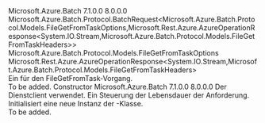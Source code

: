 <Type Name="FileGetFromTaskBatchRequest" FullName="Microsoft.Azure.Batch.Protocol.BatchRequests.FileGetFromTaskBatchRequest">
  <TypeSignature Language="C#" Value="public class FileGetFromTaskBatchRequest : Microsoft.Azure.Batch.Protocol.BatchRequest&lt;Microsoft.Azure.Batch.Protocol.Models.FileGetFromTaskOptions,Microsoft.Rest.Azure.AzureOperationResponse&lt;System.IO.Stream,Microsoft.Azure.Batch.Protocol.Models.FileGetFromTaskHeaders&gt;&gt;" />
  <TypeSignature Language="ILAsm" Value=".class public auto ansi beforefieldinit FileGetFromTaskBatchRequest extends Microsoft.Azure.Batch.Protocol.BatchRequest`2&lt;class Microsoft.Azure.Batch.Protocol.Models.FileGetFromTaskOptions, class Microsoft.Rest.Azure.AzureOperationResponse`2&lt;class System.IO.Stream, class Microsoft.Azure.Batch.Protocol.Models.FileGetFromTaskHeaders&gt;&gt;" />
  <TypeSignature Language="DocId" Value="T:Microsoft.Azure.Batch.Protocol.BatchRequests.FileGetFromTaskBatchRequest" />
  <TypeSignature Language="VB.NET" Value="Public Class FileGetFromTaskBatchRequest&#xA;Inherits BatchRequest(Of FileGetFromTaskOptions, AzureOperationResponse(Of Stream, FileGetFromTaskHeaders))" />
  <TypeSignature Language="F#" Value="type FileGetFromTaskBatchRequest = class&#xA;    inherit BatchRequest&lt;FileGetFromTaskOptions, AzureOperationResponse&lt;Stream, FileGetFromTaskHeaders&gt;&gt;" />
  <AssemblyInfo>
    <AssemblyName>Microsoft.Azure.Batch</AssemblyName>
    <AssemblyVersion>7.1.0.0</AssemblyVersion>
    <AssemblyVersion>8.0.0.0</AssemblyVersion>
  </AssemblyInfo>
  <Base>
    <BaseTypeName>Microsoft.Azure.Batch.Protocol.BatchRequest&lt;Microsoft.Azure.Batch.Protocol.Models.FileGetFromTaskOptions,Microsoft.Rest.Azure.AzureOperationResponse&lt;System.IO.Stream,Microsoft.Azure.Batch.Protocol.Models.FileGetFromTaskHeaders&gt;&gt;</BaseTypeName>
    <BaseTypeArguments>
      <BaseTypeArgument TypeParamName="TOptions">Microsoft.Azure.Batch.Protocol.Models.FileGetFromTaskOptions</BaseTypeArgument>
      <BaseTypeArgument TypeParamName="TResponse">Microsoft.Rest.Azure.AzureOperationResponse&lt;System.IO.Stream,Microsoft.Azure.Batch.Protocol.Models.FileGetFromTaskHeaders&gt;</BaseTypeArgument>
    </BaseTypeArguments>
  </Base>
  <Interfaces />
  <Docs>
    <summary>
            Ein <see cref="T:Microsoft.Azure.Batch.Protocol.IBatchRequest" /> für den FileGetFromTask-Vorgang.
            </summary>
    <remarks>To be added.</remarks>
  </Docs>
  <Members>
    <Member MemberName=".ctor">
      <MemberSignature Language="C#" Value="public FileGetFromTaskBatchRequest (Microsoft.Azure.Batch.Protocol.BatchServiceClient serviceClient, System.Threading.CancellationToken cancellationToken);" />
      <MemberSignature Language="ILAsm" Value=".method public hidebysig specialname rtspecialname instance void .ctor(class Microsoft.Azure.Batch.Protocol.BatchServiceClient serviceClient, valuetype System.Threading.CancellationToken cancellationToken) cil managed" />
      <MemberSignature Language="DocId" Value="M:Microsoft.Azure.Batch.Protocol.BatchRequests.FileGetFromTaskBatchRequest.#ctor(Microsoft.Azure.Batch.Protocol.BatchServiceClient,System.Threading.CancellationToken)" />
      <MemberSignature Language="F#" Value="new Microsoft.Azure.Batch.Protocol.BatchRequests.FileGetFromTaskBatchRequest : Microsoft.Azure.Batch.Protocol.BatchServiceClient * System.Threading.CancellationToken -&gt; Microsoft.Azure.Batch.Protocol.BatchRequests.FileGetFromTaskBatchRequest" Usage="new Microsoft.Azure.Batch.Protocol.BatchRequests.FileGetFromTaskBatchRequest (serviceClient, cancellationToken)" />
      <MemberType>Constructor</MemberType>
      <AssemblyInfo>
        <AssemblyName>Microsoft.Azure.Batch</AssemblyName>
        <AssemblyVersion>7.1.0.0</AssemblyVersion>
        <AssemblyVersion>8.0.0.0</AssemblyVersion>
      </AssemblyInfo>
      <Parameters>
        <Parameter Name="serviceClient" Type="Microsoft.Azure.Batch.Protocol.BatchServiceClient" />
        <Parameter Name="cancellationToken" Type="System.Threading.CancellationToken" />
      </Parameters>
      <Docs>
        <param name="serviceClient">Der Dienstclient verwendet.</param>
        <param name="cancellationToken">Ein <see cref="T:System.Threading.CancellationToken" /> Steuerung der Lebensdauer der Anforderung.</param>
        <summary>
            Initialisiert eine neue Instanz der <see cref="T:Microsoft.Azure.Batch.Protocol.BatchRequests.FileGetFromTaskBatchRequest" />-Klasse.
            </summary>
        <remarks>To be added.</remarks>
      </Docs>
    </Member>
  </Members>
</Type>